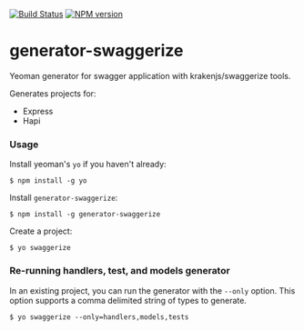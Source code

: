 [![Build Status](https://travis-ci.org/krakenjs/generator-swaggerize.png)](https://travis-ci.org/krakenjs/generator-swaggerize) [![NPM version](https://badge.fury.io/js/generator-swaggerize.png)](http://badge.fury.io/js/generator-swaggerize)

# generator-swaggerize

Yeoman generator for swagger application with krakenjs/swaggerize tools.

Generates projects for:
- Express
- Hapi

### Usage

Install yeoman's `yo` if you haven't already:

```
$ npm install -g yo
```

Install `generator-swaggerize`:

```
$ npm install -g generator-swaggerize
```

Create a project:

```
$ yo swaggerize
```

### Re-running handlers, test, and models generator

In an existing project, you can run the generator with the `--only` option. This option supports a comma delimited string of types to generate.

```
$ yo swaggerize --only=handlers,models,tests
```
